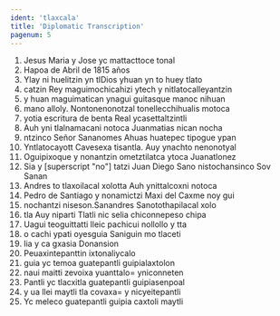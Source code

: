 ```yaml
---
ident: 'tlaxcala'
title: 'Diplomatic Transcription'
pagenum: 5
---
```

1. Jesus Maria y Jose yc mattacttoce tonal
2. Hapoa de Abril de 1815 años
3. Ylay ni huelitzin yn tlDios yhuan yn to huey tlato
4. catzin Rey maguimochicahizi ytech y nitlatocalleyantzin 
5. y huan maguimatican ynagui guitasque manoc nihuan
6. mano alloly. Nontonenonotzal tonellecchihualis motoca
7. yotia escritura de benta Real ycasettaltzintli
8. Auh yni tlalnamacani notoca Juanmatias nican nocha
9. ntzinco Señor Sananomes Ahuas huatepec tipogue ypan
10. Yntlatocayott Cavesexa tisantla. Auy ynachto nenonotyal
11. Oguipixoque y nonantzin  ometztilatca ytoca Juanatlonez
12. Sia y [superscript "no"] tatzi Juan Diego Sano nistochansinco Sov Sanan
13. Andres to tlaxoilacal xolotta Auh ynittalcoxni notoca
14. Pedro de Santiago y nonamictzi Maxi del Caxme noy gui
15. nochantzi niseson.Sanandres Sanotothapilacal xolo
16. tla Auy niparti Tlatli nic selia chiconnepeso chipa
17. Uagui teoguittatti lleic pachicui nollollo y tta
18. o cachi ypati oyesguia Saniguin mo tlaceti
19. lia y ca gxasia Donansion
20. Peuaxintepanttin ixtonaliycalo
21. guia yc temoa guatepantli guipialaxtolon
22. naui maitti zevoixa yuanttalo= yniconneten
23. Pantli yc tlacxitla guatepantli guipiasenpoal
24. y ua llei maytli tla covaxa= y nicyeitepantli
25. Yc meleco guatepantli guipia caxtoli maytli
